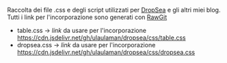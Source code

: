 Raccolta dei file .css e degli script utilizzati per [DropSea](https://dropseaofulaula.blogspot.com/) e gli altri miei blog. Tutti i link per l'incorporazione sono generati con [RawGit](https://rawgit.com/)
* table.css -> *link* da usare per l'incorporazione https://cdn.jsdelivr.net/gh/ulaulaman/dropsea/css/table.css
* dropsea.css -> *link* da usare per l'incorporazione https://cdn.jsdelivr.net/gh/ulaulaman/dropsea/css/dropsea.css
